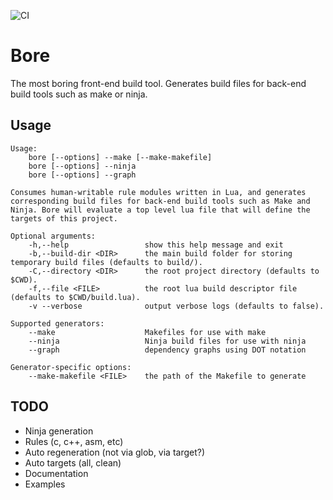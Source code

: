 ![CI](https://github.com/ryanwebber/bore/workflows/CI/badge.svg)
# Bore
The most boring front-end build tool. Generates build files for back-end build
tools such as make or ninja.

## Usage
```
Usage:
    bore [--options] --make [--make-makefile]
    bore [--options] --ninja
    bore [--options] --graph

Consumes human-writable rule modules written in Lua, and generates corresponding build files for back-end build tools such as Make and Ninja. Bore will evaluate a top level lua file that will define the targets of this project.

Optional arguments:
    -h,--help                 show this help message and exit
    -b,--build-dir <DIR>      the main build folder for storing temporary build files (defaults to build/).
    -C,--directory <DIR>      the root project directory (defaults to $CWD).
    -f,--file <FILE>          the root lua build descriptor file (defaults to $CWD/build.lua).
    -v --verbose              output verbose logs (defaults to false).

Supported generators:
    --make                    Makefiles for use with make
    --ninja                   Ninja build files for use with ninja
    --graph                   dependency graphs using DOT notation

Generator-specific options:
    --make-makefile <FILE>    the path of the Makefile to generate

```

## TODO
 * Ninja generation
 * Rules (c, c++, asm, etc)
 * Auto regeneration (not via glob, via target?)
 * Auto targets (all, clean)
 * Documentation
 * Examples

